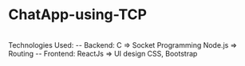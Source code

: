 # ChatApp-using-TCP
<br>
Technologies Used: 
-- Backend: C => Socket Programming
         Node.js => Routing
-- Frontend: ReactJs => UI design
          CSS, Bootstrap
